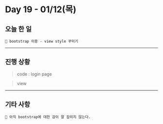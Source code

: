 # Day 19 - 01/12(목)

## 오늘 한 일

```
🎈 bootstrap 이용 - view style 꾸미기
```

---

## 진행 상황

> code : login page

<!-- Image 1 -->

> view

<!-- Image 2 -->

---

## 기타 사항

```
🎈 아직 bootstrap에 대한 감이 잘 잡히지 않는다.
```
